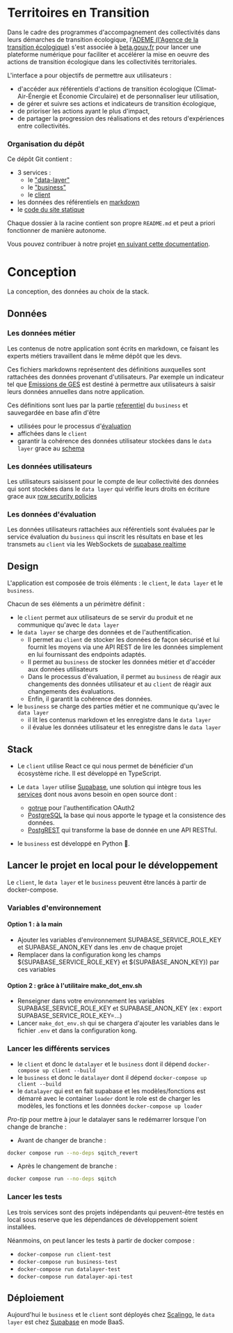 # Territoires en Transition

Dans le cadre des programmes d'accompagnement des collectivités dans leurs démarches de transition écologique,
l'[ADEME (l'Agence de la transition écologique)](https://www.ademe.fr/) s'est associée à
[beta.gouv.fr](https://beta.gouv.fr/) pour lancer une plateforme numérique pour faciliter et accélérer la mise en oeuvre
des actions de transition écologique dans les collectivités territoriales.

L'interface a pour objectifs de permettre aux utilisateurs :

- d'accéder aux référentiels d'actions de transition écologique
  (Climat-Air-Énergie et Économie Circulaire) et de personnaliser leur utilisation,
- de gérer et suivre ses actions et indicateurs de transition écologique,
- de prioriser les actions ayant le plus d'impact,
- de partager la progression des réalisations et des retours d'expériences entre collectivités.

### Organisation du dépôt

Ce dépôt Git contient :

- 3 services :
    - le ["data-layer"](./data_layer)
    - le ["business"](./business)
    - le [client](./app.territoiresentransitions.react)
- les données des référentiels en [markdown](./markdown)
- le [code du site statique](./territoiresentransitions.fr)

Chaque dossier à la racine contient son propre `README.md` et peut a priori fonctionner de manière autonome.

Vous pouvez contribuer à notre projet [en suivant cette documentation](docs/workflows/contribuer-au-projet.md).

# Conception

La conception, des données au choix de la stack.

## Données

### Les données métier

Les contenus de notre application sont écrits en markdown, ce faisant les experts métiers travaillent dans le même dépôt
que les devs.

Ces fichiers markdowns représentent des définitions auxquelles sont rattachées des données provenant d'utilisateurs. Par
exemple un indicateur tel que [Emissions de GES](markdown/indicateurs/crte/crte_001.md)
est destiné à permettre aux utilisateurs à saisir leurs données annuelles dans notre application.

Ces définitions sont lues par la partie [referentiel](business/business/referentiel) du `business` et sauvegardée en
base afin d'être

- utilisées pour le processus d'[évaluation](business/business/evaluation)
- affichées dans le `client`
- garantir la cohérence des données utilisateur stockées dans le `data layer` grace
  au [schema](data_layer/postgres/definitions)

### Les données utilisateurs

Les utilisateurs saisissent pour le compte de leur collectivité des données qui sont stockées dans le `data layer`
qui vérifie leurs droits en écriture grace aux
[row security policies](https://www.postgresql.˚org/docs/current/ddl-rowsecurity.html)

### Les données d'évaluation

Les données utilisateurs rattachées aux référentiels sont évaluées par le service évaluation du `business` qui inscrit
les résultats en base et les transmets au `client` via les WebSockets
de [supabase realtime](https://github.com/supabase/realtime)

## Design

L'application est composée de trois éléments :
le `client`, le `data layer` et le `business`.

Chacun de ses éléments a un périmètre définit :

- le `client` permet aux utilisateurs de se servir du produit et ne communique qu'avec le `data layer`
- le `data layer` se charge des données et de l'authentification.
    - Il permet au `client` de stocker les données de façon sécurisé et lui fournit les moyens via une API REST de lire
      les données simplement en lui fournissant des endpoints adaptés.
    - Il permet au `business` de stocker les données métier et d'accéder aux données utilisateurs
    - Dans le processus d'évaluation, il permet au `business` de réagir aux changements des données utilisateur et au
      `client` de réagir aux changements des évaluations.
    - Enfin, il garantit la cohérence des données.
- le `business` se charge des parties métier et ne communique qu'avec le `data layer`
    - il lit les contenus markdown et les enregistre dans le `data layer`
    - il évalue les données utilisateur et les enregistre dans le `data layer`

## Stack

- Le `client` utilise React ce qui nous permet de bénéficier d'un écosystème riche. Il est développé en TypeScript.

- Le `data layer` utilise [Supabase](https://github.com/supabase/), une solution qui intègre tous
  les [services](https://supabase.com/docs/architecture) dont nous avons besoin en open source dont :
    - [gotrue](https://github.com/netlify/gotrue) pour l'authentification OAuth2
    - [PostgreSQL](https://www.postgresql.org/) la base qui nous apporte le typage et la consistence des données.
    - [PostgREST](https://postgrest.org/en/stable/) qui transforme la base de donnée en une API RESTful.

- le `business` est développé en Python 🐍.

## Lancer le projet en local pour le développement

Le `client`, le `data layer` et le `business` peuvent être lancés à partir de docker-compose.

### Variables d'environnement

#### Option 1 : à la main 
- Ajouter les variables d'environnement SUPABASE_SERVICE_ROLE_KEY et SUPABASE_ANON_KEY dans les .env de chaque projet 
- Remplacer dans la configuration kong les champs ${SUPABASE_SERVICE_ROLE_KEY} et  ${SUPABASE_ANON_KEY}) par ces variables

#### Option 2 : grâce à l'utilitaire make_dot_env.sh
- Renseigner dans votre environnement les variables SUPABASE_SERVICE_ROLE_KEY et SUPABASE_ANON_KEY (ex : export SUPABASE_SERVICE_ROLE_KEY=...)
- Lancer `make_dot_env.sh` qui se chargera d'ajouter les variables dans le fichier `.env` et dans la configuration kong. 

### Lancer les différents services

- le `client` et donc le `datalayer` et le `business` dont il dépend
  `docker-compose up client --build`
- le `business` et donc le `datalayer` dont il dépend
  `docker-compose up client --build`
- le `datalayer` qui est en fait supabase et les modèles/fonctions est démarré avec le container `loader` dont le role
  est de charger les modèles, les fonctions et les données `docker-compose up loader`

_Pro-tip_ pour mettre à jour le datalayer sans le redémarrer lorsque l'on change de branche :

- Avant de changer de branche :
```sh
docker compose run --no-deps sqitch_revert
```
- Après le changement de branche :
```sh
docker compose run --no-deps sqitch
```

### Lancer les tests

Les trois services sont des projets indépendants qui peuvent-être testés en local sous reserve que les dépendances de
développement soient installées.

Néanmoins, on peut lancer les tests à partir de docker compose :
- `docker-compose run client-test`
- `docker-compose run business-test`
- `docker-compose run datalayer-test`
- `docker-compose run datalayer-api-test`

## Déploiement

Aujourd'hui le `business` et le `client` sont déployés chez [Scalingo](https://scalingo.com/), le `data layer` est chez [Supabase](https://supabase.com/) en mode BaaS.
